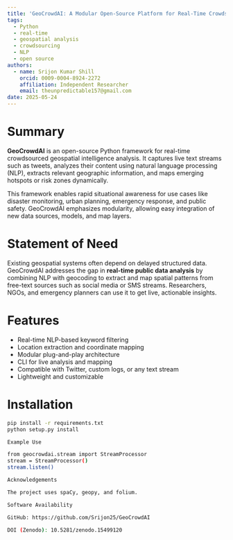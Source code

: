 ```yaml
---
title: 'GeoCrowdAI: A Modular Open-Source Platform for Real-Time Crowdsourced Geospatial Intelligence'
tags:
  - Python
  - real-time
  - geospatial analysis
  - crowdsourcing
  - NLP
  - open source
authors:
  - name: Srijon Kumar Shill
    orcid: 0009-0004-8924-2272
    affiliation: Independent Researcher
    email: theunpredictable157@gmail.com
date: 2025-05-24
---
```


# Summary

**GeoCrowdAI** is an open-source Python framework for real-time crowdsourced geospatial intelligence analysis. It captures live text streams such as tweets, analyzes their content using natural language processing (NLP), extracts relevant geographic information, and maps emerging hotspots or risk zones dynamically.

This framework enables rapid situational awareness for use cases like disaster monitoring, urban planning, emergency response, and public safety. GeoCrowdAI emphasizes modularity, allowing easy integration of new data sources, models, and map layers.

# Statement of Need

Existing geospatial systems often depend on delayed structured data. GeoCrowdAI addresses the gap in **real-time public data analysis** by combining NLP with geocoding to extract and map spatial patterns from free-text sources such as social media or SMS streams. Researchers, NGOs, and emergency planners can use it to get live, actionable insights.

# Features

- Real-time NLP-based keyword filtering
- Location extraction and coordinate mapping
- Modular plug-and-play architecture
- CLI for live analysis and mapping
- Compatible with Twitter, custom logs, or any text stream
- Lightweight and customizable

# Installation

```bash
pip install -r requirements.txt
python setup.py install

Example Use

from geocrowdai.stream import StreamProcessor
stream = StreamProcessor()
stream.listen()

Acknowledgements

The project uses spaCy, geopy, and folium.

Software Availability

GitHub: https://github.com/Srijon25/GeoCrowdAI

DOI (Zenodo): 10.5281/zenodo.15499120
